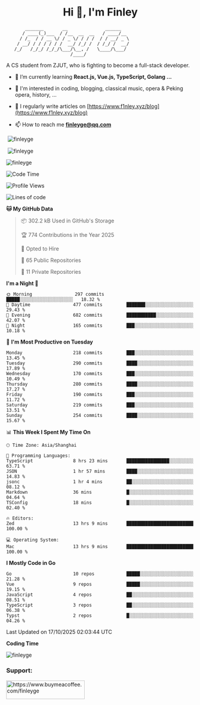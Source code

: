<h1 align="center">Hi 👋, I'm Finley</h1>

```text
       _______       __              ______   
      / ____(_)___  / /__  __  __   / ____/__ 
     / /_  / / __ \/ / _ \/ / / /  / / __/ _ \
    / __/ / / / / / /  __/ /_/ /  / /_/ /  __/
   /_/   /_/_/ /_/_/\___/\__, /   \____/\___/
                        /____/                
```

<p align="left">

A CS student from ZJUT,
who is fighting to become a full-stack developer.

</p>

<p align="left">

- 🌱 I’m currently learning **React.js, Vue.js, TypeScript, Golang ...**

- 🧠 I'm interested in coding, blogging, classical music, opera & Peking opera, history, ...

- 📝 I regularly write articles on [https://www.f1nley.xyz/blog](https://www.f1nley.xyz/blog)

- 📫 How to reach me **finleyge@qq.com**

</p>

<p>&nbsp;<img align="center" src="https://github-readme-stats.vercel.app/api/top-langs/?username=finleyge&show_icons=true&locale=en&hide=javascript,html,tex" alt="finleyge" /></p>

<p>&nbsp;<img align="center" src="https://github-readme-stats.vercel.app/api?username=finleyge&show_icons=true&locale=en" alt="finleyge" /></p>

<p><img align="center" src="https://github-readme-streak-stats.herokuapp.com/?user=finleyge&" alt="finleyge" /></p>

<!--START_SECTION:waka-->
![Code Time](http://img.shields.io/badge/Code%20Time-2%2C420%20hrs%209%20mins-blue)

![Profile Views](http://img.shields.io/badge/Profile%20Views-0-blue)

![Lines of code](https://img.shields.io/badge/From%20Hello%20World%20I%27ve%20Written-1.2%20million%20lines%20of%20code-blue)

**🐱 My GitHub Data** 

> 📦 302.2 kB Used in GitHub's Storage 
 > 
> 🏆 774 Contributions in the Year 2025
 > 
> 💼 Opted to Hire
 > 
> 📜 65 Public Repositories 
 > 
> 🔑 11 Private Repositories 
 > 
**I'm a Night 🦉** 

```text
🌞 Morning                297 commits         █████░░░░░░░░░░░░░░░░░░░░   18.32 % 
🌆 Daytime                477 commits         ███████░░░░░░░░░░░░░░░░░░   29.43 % 
🌃 Evening                682 commits         ███████████░░░░░░░░░░░░░░   42.07 % 
🌙 Night                  165 commits         ███░░░░░░░░░░░░░░░░░░░░░░   10.18 % 
```
📅 **I'm Most Productive on Tuesday** 

```text
Monday                   218 commits         ███░░░░░░░░░░░░░░░░░░░░░░   13.45 % 
Tuesday                  290 commits         ████░░░░░░░░░░░░░░░░░░░░░   17.89 % 
Wednesday                170 commits         ███░░░░░░░░░░░░░░░░░░░░░░   10.49 % 
Thursday                 280 commits         ████░░░░░░░░░░░░░░░░░░░░░   17.27 % 
Friday                   190 commits         ███░░░░░░░░░░░░░░░░░░░░░░   11.72 % 
Saturday                 219 commits         ███░░░░░░░░░░░░░░░░░░░░░░   13.51 % 
Sunday                   254 commits         ████░░░░░░░░░░░░░░░░░░░░░   15.67 % 
```


📊 **This Week I Spent My Time On** 

```text
🕑︎ Time Zone: Asia/Shanghai

💬 Programming Languages: 
TypeScript               8 hrs 23 mins       ████████████████░░░░░░░░░   63.71 % 
JSON                     1 hr 57 mins        ████░░░░░░░░░░░░░░░░░░░░░   14.83 % 
jsonc                    1 hr 4 mins         ██░░░░░░░░░░░░░░░░░░░░░░░   08.12 % 
Markdown                 36 mins             █░░░░░░░░░░░░░░░░░░░░░░░░   04.64 % 
TSConfig                 18 mins             █░░░░░░░░░░░░░░░░░░░░░░░░   02.40 % 

🔥 Editors: 
Zed                      13 hrs 9 mins       █████████████████████████   100.00 % 

💻 Operating System: 
Mac                      13 hrs 9 mins       █████████████████████████   100.00 % 
```

**I Mostly Code in Go** 

```text
Go                       10 repos            █████░░░░░░░░░░░░░░░░░░░░   21.28 % 
Vue                      9 repos             █████░░░░░░░░░░░░░░░░░░░░   19.15 % 
JavaScript               4 repos             ██░░░░░░░░░░░░░░░░░░░░░░░   08.51 % 
TypeScript               3 repos             ██░░░░░░░░░░░░░░░░░░░░░░░   06.38 % 
Typst                    2 repos             █░░░░░░░░░░░░░░░░░░░░░░░░   04.26 % 
```




 Last Updated on 17/10/2025 02:03:44 UTC
<!--END_SECTION:waka-->
**Coding Time**
<p>
       <img align="center" src="https://wakatime.com/share/@1f267603-cf28-47c9-a32c-2753500710e7/96d852e9-5832-42ff-acaa-a48a5371ba9d.svg" alt="finleyge" />
</p>

</p>


<h3 align="left">Support:</h3>

<p align="left">

<a href="https://www.buymeacoffee.com/finleyge"> <img align="left" src="https://cdn.buymeacoffee.com/buttons/v2/default-yellow.png" height="50" width="210" alt="https://www.buymeacoffee.com/finleyge" />

</a>
</p>
